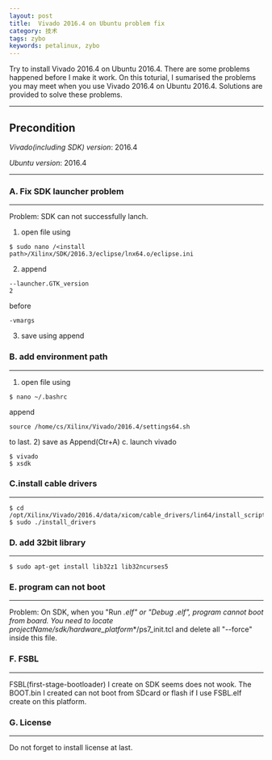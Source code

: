 ```yaml
---
layout: post
title:  Vivado 2016.4 on Ubuntu problem fix
category: 技术
tags: zybo
keywords: petalinux, zybo
---
```


 Try to install Vivado 2016.4 on Ubuntu 2016.4. There are some problems happened before I make it work. On this toturial, I sumarised the problems you may meet when you use Vivado 2016.4 on Ubuntu 2016.4. Solutions are provided to solve these problems.  


****************************************************

## Precondition

*Vivado(including SDK) version*: 2016.4

*Ubuntu version*: 2016.4

****************************************************


### A. Fix SDK launcher problem
----------------

Problem: SDK can not successfully lanch. 

1) open file using 
```
$ sudo nano /<install path>/Xilinx/SDK/2016.3/eclipse/lnx64.o/eclipse.ini 
```

2) append
```
--launcher.GTK_version
2
```

before
```
-vmargs
```

3) save using append

### B. add environment path
----

1) open file using 
```
$ nano ~/.bashrc
```

append
```
source /home/cs/Xilinx/Vivado/2016.4/settings64.sh
```
to last.
2) save as Append(Ctr+A)
c. launch vivado
```
$ vivado
$ xsdk
```

### C.install cable drivers
-------------------------------------------------
```
$ cd /opt/Xilinx/Vivado/2016.4/data/xicom/cable_drivers/lin64/install_script/install_drivers/
$ sudo ./install_drivers
````

### D. add 32bit library
-------------------
```
$ sudo apt-get install lib32z1 lib32ncurses5 
```
### E. program can not boot 
---
Problem: On SDK, when you "Run *.elf" or "Debug *.elf", program cannot boot from board.
You need to locate projectName/sdk/hardware_platform***/ps7_init.tcl and delete all "--force" inside this file.

### F. FSBL
---
FSBL(first-stage-bootloader) I create on SDK seems does not wook. The BOOT.bin I created can not boot from SDcard or flash if I use FSBL.elf create on this platform.

### G. License
---
Do not forget to install license at last.

